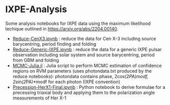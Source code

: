 # IXPE-Analysis

Some analysis notebooks for IXPE data using the maximum likelihood techique outlined in https://arxiv.org/abs/2204.00140.

* [Reduce-CenX3.ipynb](Reduce-CenX3.ipynb) : reduce the data for Cen X-3 including source barycentring, period finding and folding
* [Reduce-Generic-IXPE.ipynb](Reduce-Generic-IXPE.ipynb) : reduce the data for a generic IXPE pulsar observation including solar system and source barycentring, period from GBM and folding
* [MCMC-Julia.jl](MCMC-Julia.jl) : Julia script to perform MCMC estimation of confidence regions on RVM parameters (uses photondata.txt produced by the reduce notebooks): photondata contains phase, 2cos(2*PA)*modf,  2*sin(2*PA)*modf for each photon (IXPE convention)
* [Precession-HerX1-Final.ipynb](Precession-HerX1-Final.ipynb) : Python notebook to derive formulae for a precessing triaxial body and applying them to the polarization angle measurements of Her X-1
